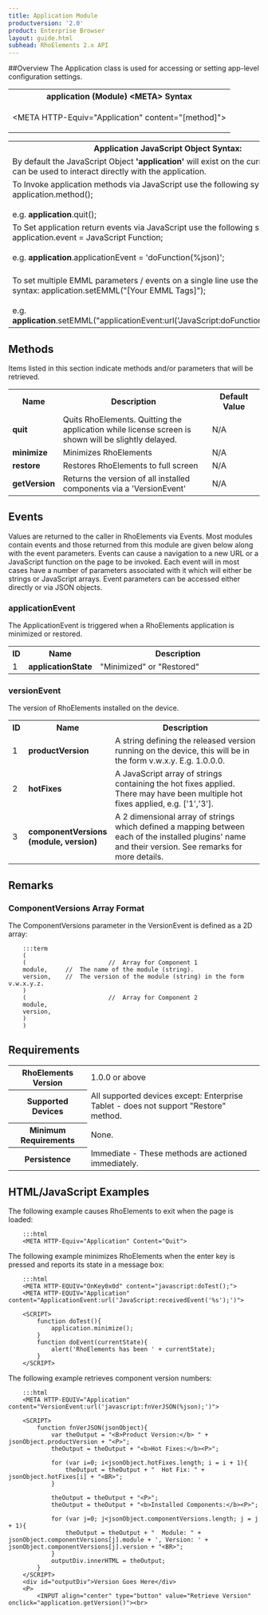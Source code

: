 ```yaml
---
title: Application Module
productversion: '2.0'
product: Enterprise Browser
layout: guide.html
subhead: RhoElements 2.x API
---
```

##Overview
The Application class is used for accessing or setting app-level configuration settings.

<table class="re-table">
<tr>
<th class="tableHeading">application (Module) &lt;META&gt; Syntax</th>
</tr>
<tr>
<td class="clsSyntaxCells clsOddRow"><p>&lt;META HTTP-Equiv="Application" content="[method]"&gt;</p></td>
</tr>
</table>

<table class="re-table">
<tr>
<th class="tableHeading">Application JavaScript Object Syntax:</th>
</tr>
<tr>
<td class="clsSyntaxCells clsOddRow">
By default the JavaScript Object <b>'application'</b> will exist on the current page and can be used to interact directly with the application.
</td>
</tr>
<tr>
<td class="clsSyntaxCells clsEvenRow">
To Invoke application methods via JavaScript use the following syntax: application.method();
<br/><br/>
e.g. <b>application</b>.quit();
</td>
</tr>
<tr>
<td class="clsSyntaxCells clsOddRow">
To Set application return events via JavaScript use the following syntax: application.event = JavaScript Function;
<br/><br/>
e.g. <b>application</b>.applicationEvent = 'doFunction(%json)';
<br/><br/>

<!-- For more details on the event syntax and parameters see the <a href="/rhoelements/RetrievalEvents">Retrieval Events</a> page.-->

</td>
</tr>
<tr>
<td class="clsSyntaxCells clsEvenRow">
To set multiple EMML parameters / events on a single line use the following syntax: application.setEMML("[Your EMML Tags]");
<br/><br/>
e.g. <b>application</b>.setEMML("applicationEvent:url('JavaScript:doFunction(%json)');quit");
</td>
</tr>
</table>

## Methods
Items listed in this section indicate methods and/or parameters that will be retrieved.

<table class="re-table"><col width="10%"/><col width="68%"/><col width="22%"/>
<tr>
<th class="tableHeading">Name</th>
<th class="tableHeading">Description</th>
<th class="tableHeading">Default Value</th>
</tr>
<tr>
<td class="clsSyntaxCells clsOddRow"><b>quit</b></td>
<td class="clsSyntaxCells clsOddRow">Quits RhoElements. Quitting the application while license screen is shown will be slightly delayed.</td>
<td class="clsSyntaxCells clsOddRow">N/A</td>
</tr>
<tr>
<td class="clsSyntaxCells clsEvenRow"><b>minimize</b></td>
<td class="clsSyntaxCells clsEvenRow">Minimizes RhoElements</td>
<td class="clsSyntaxCells clsEvenRow">N/A</td>
</tr>
<tr>
<td class="clsSyntaxCells clsOddRow"><b>restore</b></td>
<td class="clsSyntaxCells clsOddRow">Restores RhoElements to full screen</td>
<td class="clsSyntaxCells clsOddRow">N/A</td>
</tr>
<tr>
<td class="clsSyntaxCells clsEvenRow"><b>getVersion</b></td>
<td class="clsSyntaxCells clsEvenRow">Returns the version of all installed components via a 'VersionEvent'</td>
<td class="clsSyntaxCells clsEvenRow">N/A</td>
</tr>
</table>

## Events
Values are returned to the caller in RhoElements via Events. Most modules contain events and those returned from this module are given below along with the event parameters. Events can cause a navigation to a new URL or a JavaScript function on the page to be invoked. Each event will in most cases have a number of parameters associated with it which will either be strings or JavaScript arrays. Event parameters can be accessed either directly or via JSON objects.

### applicationEvent
The ApplicationEvent is triggered when a RhoElements application is minimized or restored.

<table class="re-table"><col width="3%"/><col width="20%"/><col width="77%"/>
<tr>
<th class="tableHeading">ID</th>
<th class="tableHeading">Name</th>
<th class="tableHeading">Description</th>
</tr>
<tr>
<td style="text-align:left;" class="clsSyntaxCells clsOddRow">1</td>
<td style="text-align:left;" class="clsSyntaxCells clsOddRow"><b>applicationState</b></td>
<td style="text-align:left;" class="clsSyntaxCells clsOddRow">"Minimized" or "Restored"</td>
</tr>
</table>

### versionEvent
The version of RhoElements installed on the device.

<table class="re-table"><col width="3%"/><col width="20%"/><col width="77%"/>
<tr>
<th class="tableHeading">ID</th>
<th class="tableHeading">Name</th>
<th class="tableHeading">Description</th>
</tr>
<tr>
<td style="text-align:left;" class="clsSyntaxCells clsOddRow">1</td>
<td style="text-align:left;" class="clsSyntaxCells clsOddRow"><b>productVersion</b></td>
<td style="text-align:left;" class="clsSyntaxCells clsOddRow">
A string defining the released version running on the device, this will be in the form v.w.x.y.  E.g. 1.0.0.0.
</td>
</tr>
<tr>
<td class="clsSyntaxCells clsEvenRow" style="text-align:left;">2</td>
<td class="clsSyntaxCells clsEvenRow" style="text-align:left;"><b>hotFixes</b></td>
<td class="clsSyntaxCells clsEvenRow" style="text-align:left;">
A JavaScript array of strings containing the hot fixes applied.  There may have been multiple hot fixes applied, e.g. ['1','3'].
</td>
</tr>
<tr>
<td style="text-align:left;" class="clsSyntaxCells clsOddRow">3</td>
<td style="text-align:left;" class="clsSyntaxCells clsOddRow"><b>componentVersions (module, version)</b></td>
<td style="text-align:left;" class="clsSyntaxCells clsOddRow">
A 2 dimensional array of strings which defined a mapping between each of the installed plugins' name and their version. See remarks for more details.
</td>
</tr>
</table>

## Remarks
### ComponentVersions Array Format
The ComponentVersions parameter in the VersionEvent is defined as a 2D array:

		:::term
		(
		(						//  Array for Component 1
		module,		//  The name of the module (string).
		version,	//  The version of the module (string) in the form v.w.x.y.z.
		)
		(						//  Array for Component 2
		module,
		version,
		)
		)


## Requirements

<table class="re-table">
<tr>
<th class="tableHeading">RhoElements Version</th>
<td class="clsSyntaxCell clsEvenRow">1.0.0 or above</td>
</tr>
<tr>
<th class="tableHeading">Supported Devices</th>
<td class="clsSyntaxCell clsOddRow">All supported devices except: Enterprise Tablet - does not support "Restore" method.</td>
</tr>
<tr>
<th class="tableHeading">Minimum Requirements</th>
<td class="clsSyntaxCell clsOddRow">None.</td>
</tr>
<tr>
<th class="tableHeading">Persistence</th>
<td class="clsSyntaxCell clsEvenRow">Immediate - These methods are actioned immediately.</td>
</tr>
</table>

## HTML/JavaScript Examples

The following example causes RhoElements to exit when the page is loaded:

		:::html
		<META HTTP-Equiv="Application" Content="Quit">

		

The following example minimizes RhoElements when the enter key is pressed and reports its state in a message box:

		:::html
		<META HTTP-EQUIV="OnKey0x0d" content="javascript:doTest();">
		<META HTTP-EQUIV="Application" content="ApplicationEvent:url('JavaScript:receivedEvent('%s');')">

		<SCRIPT>
			function doTest(){
				application.minimize();
			}
			function doEvent(currentState){
				alert('RhoElements has been ' + currentState);
			}
		</SCRIPT>



The following example retrieves component version numbers:

		:::html
		<META HTTP-EQUIV="Application" content="VersionEvent:url('javascript:fnVerJSON(%json);')">

		<SCRIPT>
			function fnVerJSON(jsonObject){
				var theOutput = "<B>Product Version:</b> " + jsonObject.productVersion + "<P>";
				theOutput = theOutput + "<b>Hot Fixes:</b><P>";

				for (var i=0; i<jsonObject.hotFixes.length; i = i + 1){
					theOutput = theOutput + "  Hot Fix: " + jsonObject.hotFixes[i] + "<BR>";
				}

				theOutput = theOutput + "<P>";
				theOutput = theOutput + "<b>Installed Components:</b><P>";
				
				for (var j=0; j<jsonObject.componentVersions.length; j = j + 1){
					theOutput = theOutput + "  Module: " + jsonObject.componentVersions[j].module + ', Version: ' + jsonObject.componentVersions[j].version + "<BR>";
				}
				outputDiv.innerHTML = theOutput;
			}
		</SCRIPT>
		<div id="outputDiv">Version Goes Here</div>
		<P>
			<INPUT align="center" type="button" value="Retrieve Version" onclick="application.getVersion()"><br>

			


